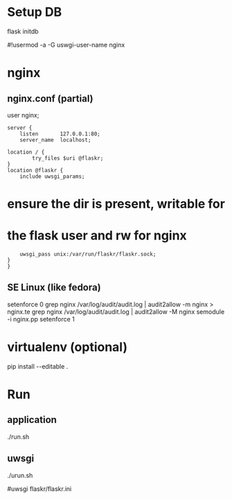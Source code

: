 # Setup DB
flask initdb

#!usermod -a -G uswgi-user-name nginx

# nginx
## nginx.conf (partial)

user nginx;

    server {
        listen       127.0.0.1:80;
        server_name  localhost;

	location / {
            try_files $uri @flaskr;
	}
	location @flaskr {
	    include uwsgi_params;
#           ensure the dir is present, writable for 
#           the flask user and rw for nginx
	    uwsgi_pass unix:/var/run/flaskr/flaskr.sock;
	}
    }

## SE Linux (like fedora)
setenforce 0
grep nginx /var/log/audit/audit.log | audit2allow -m nginx > nginx.te
grep nginx /var/log/audit/audit.log | audit2allow -M nginx
semodule -i nginx.pp
setenforce 1

# virtualenv (optional)

pip install --editable .

# Run
## application

./run.sh

## uwsgi

./urun.sh

#uwsgi flaskr/flaskr.ini

